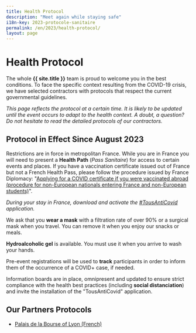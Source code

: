```yaml
---
title: Health Protocol
description: "Meet again while staying safe"
i18n-key: 2023-protocole-sanitaire
permalink: /en/2023/health-protocol/
layout: page
---
```


# Health Protocol

The whole **{{ site.title }}** team is proud to welcome you in the best conditions. To face the specific context resulting from the COVID-19 crisis, we have selected contractors with protocols that respect the current governmental guidelines.

_This page reflects the protocol at a certain time. It is likely to be updated until the event occurs to adapt to the health context. A doubt, a question? Do not hesitate to read the detailed protocols of our contractors._

## Protocol in Effect Since August 2023

Restrictions are in force in metropolitan France. While you are in France you will need to present a **Health Path** (_Pass Sanitaire_) for access to certain events and places.
If you have a vaccination certificate issued out of France but not a French Health Pass, please follow the procedure issued by France Diplomacy: "[Applying for a COVID certificate if you were vaccinated abroad (procedure for non-European nationals entering France and non-European students)](https://www.diplomatie.gouv.fr/en/coming-to-france/coronavirus-advice-for-foreign-nationals-in-france/coronavirus-statements/article/applying-for-a-covid-certificate-if-you-were-vaccinated-abroad-procedure-for)".

_During your stay in France, download and activate the [#TousAntiCovid](https://www.gouvernement.fr/info-coronavirus/tousanticovid) application._

We ask that you **wear a mask** with a filtration rate of over 90% or a surgical mask when you travel. You can remove it when you enjoy our snacks or meals.

**Hydroalcoholic gel** is available. You must use it when you arrive to wash your hands.

Pre-event registrations will be used to **track** participants in order to inform them of the occurrence of a COVID+ case, if needed.

Information boards are in place, omnipresent and updated to ensure strict compliance with the health best practices (including **social distanciation**) and invite the installation of the "TousAntiCovid" application.

## Our Partners Protocols

- [Palais de la Bourse of Lyon (French)](https://www.lyonpalaisbourse.com/wp-content/uploads/2023/08/2023_08_19_Protocole-sanitaire-Palais-de-la-bourse.pdf)
